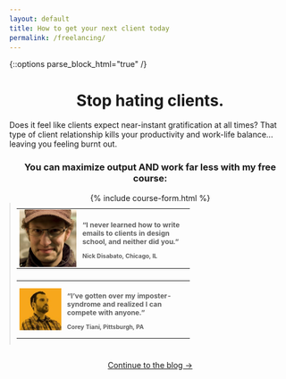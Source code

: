 ```yaml
---
layout: default
title: How to get your next client today
permalink: /freelancing/
---
```


{::options parse_block_html="true" /}

<div style="text-align: center;">
<h1>Stop hating clients.</h1>
</div>
<p>Does it feel like clients expect near-instant gratification at all times? That type of client relationship kills your productivity and work-life balance... leaving you feeling burnt out.</p> 


<div style="text-align: center;">
<h3>You can maximize output AND work far less with my free course:</h3>
{% include course-form.html %}
</div>


<div style="display: table;">
<blockquote style="width: 310px; font-size: 75%; float: left; margin:0 .5em 0 0;">
<table>
<tr>
<td>
<img src="/images/nickd.png" class="testimonial-photo" align="left" style="margin: 0 .5em 0 0;">
</td>
<td><h3>“I never learned how to write emails to clients in design school, and neither did you.”</h3>
<p><strong>Nick Disabato, Chicago, IL</strong></p>
</td>
</tr>
</table>
</blockquote>

<blockquote style="width: 310px; font-size: 75%; float: left; margin: 0;">
<table>
<tr>
<td>
<img src="/images/features/ctiani.jpg" class="testimonial-photo" align="left" style="margin: 0 .5em 0 0;">
</td>
<td><h3>“I’ve gotten over my imposter-syndrome and realized I can compete with anyone.”</h3>
<p><strong>Corey Tiani, Pittsburgh, PA</strong></p>
</td>
</tr>
</table>
</blockquote>
</div>


<div  style="text-align: center; width: 100%; display: table; margin: 2em 0 5em 0;">
<a href="/advice">Continue to the blog →</a>
</div>


<!--

<hr>

<div class="spacer" style="height: 2em; display: table;"></div>

<div style="float: right; width: 225px; margin-left: 1em; font-size: 65%; padding: 1em .5em 0; border: 1px solid #ddd; border-radius: 6px; margin: 0em 0 0 1em">
	<center><h3 style="font-size: 120%; margin: .5em 0 0;">Lessons Included in the Course:</h3></center>
	<ul>
		<li>What to do today</li>
		<li>The email line that's client repellent</li>
		<li>How to 2x a client's budget</li>
		<li>What to say to leads</li>
		<li>Template: world-class client feedback</li>
		<li>How to find 100s of clients for free</li>
		<li>The Portfolio guide</li>
		<li>Case Study: Tyler van der Hoeven</li>
	</ul>
</div>
<div style="display: table;">
<p>
Sure, you might be in and out of dry spells because you don’t have time to find new work but you can end the cycle.</p>

<p>There’s a better way. You can fill up your pipeline months in advanced and never worry about where your next project will come from again.</p>

<p>I'll help by sending you 10+ high quality freelance leads that are looking to hire someone like you. You’ll also get a trusted system for finding, emailing, and winning work absolutely free.</p>
</div>


> “I used your tips and landed gigs in less than 2 weeks and am currently in talks with 3 more!”
>
> <img src="/images/glori.png" class="testimonial-photo"> 
>
> Glori Surban<br>
> [Slideshare Designer](http://www.glorisurban.com/)



## Why do dry spells happen to good freelancers?

When you're in a dry spell an untimely bill can put your checking account in the red at any moment. This cycle regularly pokes holes in your income, business trajectory, and sanity. Yet most freelancers don't know the true cause.

## It's not why you think. Dry spells are NOT a natural part of freelancing. 
Every sales cycle will naturally go through ebbs and flows - BUT long periods without work don't occur just because. They actually happen because of inaction.

Think back to the last time you didn't have any work. While this time probably sucked, it also probably kicked your butt into high gear. 

In fact, that's probably the last time you dedicated whole days just to looking for work.

When you're a freelancer, it seems like work is destined to come in bunches and leave you thinking: "Where were all of these clients 2 weeks ago?"

The truth is you have a hand in it – and if you stopped waiting until you're out of work to jumpstart your client outreach, you could totally avoid it.

## Dry spells actually begin when you're fully-booked!
See, just like you suck at estimating how long a client project will take, you also suck at estimating how long the income you just got will sustain you.

The truth is if you don’t keep looking for opportunities when you have work, dry spells are closer than you think.

The trick is not waiting until you're out of work to do something about them.

Alternatively, if you keep contacting new opportunities when you're booked solid - you'll be able to negotiate and say no to new projects that aren't a fit from a position of power. 

That's hard to do when you are starving for work. 

## That’s why you should keep emailing leads even when you HAVE work.
It sounds simple but you probably don't it because finding new clients takes a lot of effort. 

And just thinking you can force yourself to keep up isn't the answer either. When you have work, by definition, you're more busy. 

That's when your ability and desire to look for work is weak. So understandably, you ignore it.  

But what if you had a system for finding high quality new opportunities that you could do no matter how busy you are?

Something that didn't add any more work to your plate. Something that kept running even when you were on vacation.

I wished something like this existed when I freelanced so I created it. I created [Workshop](http://letsworkshop.com) a lead generation service for freelance designers and developers that sends the best freelance opportunities everyday.

## Free trial: You can get 8-12 high-quality freelance leads emailed to you right now. 
I also created this free trial offer because I know freelancers are skeptical of services like this (and rightfully so).

I too run my business frugally and need every investment to pull its weight. That's why you can now get a free sample of my service absolutely free.

There’s no strings attached and nothing between you and the clients I'll send. You can email them directly from your inbox and start working with them today.

Why am I doing this? It's something I wish I had when I was freelancing. I wanted to build a stable, profitable business but doing sales was daunting. It would take me hours to find just one qualified lead. It's not worth your time.

*Disclaimer:* All I ask in return for this trial is that if you find work from one of the free leads I send you, you let me know so I can ask you a few questions about how you did it. 

Again it's absolutely free, and each lead you'll receive has been hand-checked to make sure it's from someone 1) looking for a freelancer, not an employee 2) open to working remotely with a freelancer anywhere and 3) have a budget of at least $1000.

After I send the leads I'll also show you how I find hundreds of high-quality leads using 100% free tools. So you can do it yourself in minutes instead of hours. 

It's a system I've built that will walk you through how to go from paycheck-to-paycheck freelancing to booked 6-12 months in advanced. 

I don't know how long I'll offer the free trial (probably until I sell out of Workshop subscriptions) so don't wait.

{% include course-optin.html %}-->

<!--
[<i class="fa fa-long-arrow-left"></i> Articles](/advice)-->